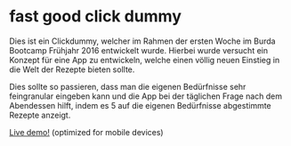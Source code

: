 # fast good click dummy

Dies ist ein Clickdummy, welcher im Rahmen der ersten Woche im Burda Bootcamp Frühjahr 2016 entwickelt wurde. 
Hierbei wurde versucht ein Konzept für eine App zu entwickeln, welche einen völlig neuen Einstieg in die Welt 
der Rezepte bieten sollte.

Dies sollte so passieren, dass man die eigenen Bedürfnisse sehr feingranular eingeben kann und die App bei der 
täglichen Frage nach dem Abendessen hilft, indem es 5 auf die eigenen Bedürfnisse abgestimmte Rezepte anzeigt.

[Live demo!](http://flobanana.github.io/fast-good-click-dummy/) (optimized for mobile devices)
